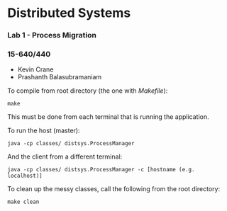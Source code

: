 # Distributed Systems

### Lab 1 - Process Migration
### 15-640/440

* Kevin Crane
* Prashanth Balasubramaniam

To compile from root directory (the one with *Makefile*):
```
make
```
This must be done from each terminal that is running the application.


To run the host (master):
```
java -cp classes/ distsys.ProcessManager
```
And the client from a different terminal:
```
java -cp classes/ distsys.ProcessManager -c [hostname (e.g. localhost)]
```

To clean up the messy classes, call the following from the root directory:
```
make clean
```
